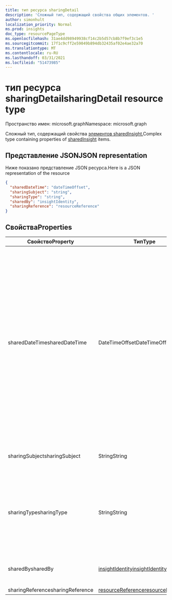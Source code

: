 ```yaml
---
title: тип ресурса sharingDetail
description: 'Сложный тип, содержащий свойства общих элементов. '
author: simonhult
localization_priority: Normal
ms.prod: insights
doc_type: resourcePageType
ms.openlocfilehash: 31ae4dd98949938cf14c2b5d57cb8b7f9ef3c1e5
ms.sourcegitcommit: 17f1c9cff2e59049b894db32435af02e4ae32a70
ms.translationtype: MT
ms.contentlocale: ru-RU
ms.lasthandoff: 03/31/2021
ms.locfileid: "51473985"
---
```

# <a name="sharingdetail-resource-type"></a><span data-ttu-id="7e05d-103">тип ресурса sharingDetail</span><span class="sxs-lookup"><span data-stu-id="7e05d-103">sharingDetail resource type</span></span>

<span data-ttu-id="7e05d-104">Пространство имен: microsoft.graph</span><span class="sxs-lookup"><span data-stu-id="7e05d-104">Namespace: microsoft.graph</span></span>

<span data-ttu-id="7e05d-105">Сложный тип, содержащий свойства [элементов sharedInsight.](insights-shared.md)</span><span class="sxs-lookup"><span data-stu-id="7e05d-105">Complex type containing properties of [sharedInsight](insights-shared.md) items.</span></span> 

## <a name="json-representation"></a><span data-ttu-id="7e05d-106">Представление JSON</span><span class="sxs-lookup"><span data-stu-id="7e05d-106">JSON representation</span></span>
<span data-ttu-id="7e05d-107">Ниже показано представление JSON ресурса.</span><span class="sxs-lookup"><span data-stu-id="7e05d-107">Here is a JSON representation of the resource</span></span>
<!-- {
  "blockType": "resource",
  "optionalProperties": [

  ],
  "@odata.type": "microsoft.graph.sharingDetail"
}-->
```json
{
  "sharedDateTime": "dateTimeOffset",
  "sharingSubject": "string",
  "sharingType": "string",
  "sharedBy": "insightIdentity",
  "sharingReference": "resourceReference"
}
```

## <a name="properties"></a><span data-ttu-id="7e05d-108">Свойства</span><span class="sxs-lookup"><span data-stu-id="7e05d-108">Properties</span></span>

| <span data-ttu-id="7e05d-109">Свойство</span><span class="sxs-lookup"><span data-stu-id="7e05d-109">Property</span></span>              | <span data-ttu-id="7e05d-110">Тип</span><span class="sxs-lookup"><span data-stu-id="7e05d-110">Type</span></span>          | <span data-ttu-id="7e05d-111">Описание</span><span class="sxs-lookup"><span data-stu-id="7e05d-111">Description</span></span>  |
| -------------         |-----------    | -------------|
| <span data-ttu-id="7e05d-112">sharedDateTime</span><span class="sxs-lookup"><span data-stu-id="7e05d-112">sharedDateTime</span></span>        | <span data-ttu-id="7e05d-113">DateTimeOffset</span><span class="sxs-lookup"><span data-stu-id="7e05d-113">DateTimeOffset</span></span>| <span data-ttu-id="7e05d-114">Дата и время последнего общего делиться файлом.</span><span class="sxs-lookup"><span data-stu-id="7e05d-114">The date and time the file was last shared.</span></span> <span data-ttu-id="7e05d-115">Метка времени представляет сведения о времени и дате с использованием формата ISO 8601 (всегда используется формат UTC).</span><span class="sxs-lookup"><span data-stu-id="7e05d-115">The timestamp represents date and time information using ISO 8601 format and is always in UTC time.</span></span> <span data-ttu-id="7e05d-116">Например, значение полуночи 1 января 2014 г. в формате UTC выглядит так: `2014-01-01T00:00:00Z`.</span><span class="sxs-lookup"><span data-stu-id="7e05d-116">For example, midnight UTC on Jan 1, 2014 would look like this: `2014-01-01T00:00:00Z`.</span></span> <span data-ttu-id="7e05d-117">Только для чтения.</span><span class="sxs-lookup"><span data-stu-id="7e05d-117">Read-only.</span></span>  |
| <span data-ttu-id="7e05d-118">sharingSubject</span><span class="sxs-lookup"><span data-stu-id="7e05d-118">sharingSubject</span></span>        | <span data-ttu-id="7e05d-119">String</span><span class="sxs-lookup"><span data-stu-id="7e05d-119">String</span></span>          | <span data-ttu-id="7e05d-120">Тема, с которой был общий документ.</span><span class="sxs-lookup"><span data-stu-id="7e05d-120">The subject with which the document was shared.</span></span> |
| <span data-ttu-id="7e05d-121">sharingType</span><span class="sxs-lookup"><span data-stu-id="7e05d-121">sharingType</span></span>             | <span data-ttu-id="7e05d-122">String</span><span class="sxs-lookup"><span data-stu-id="7e05d-122">String</span></span>        | <span data-ttu-id="7e05d-123">Определяет способ общего делиться документом с помощью "Link", "Attachment", "Group", "Site".</span><span class="sxs-lookup"><span data-stu-id="7e05d-123">Determines the way the document was shared, can be by a "Link", "Attachment", "Group", "Site".</span></span>     |
| <span data-ttu-id="7e05d-124">sharedBy</span><span class="sxs-lookup"><span data-stu-id="7e05d-124">sharedBy</span></span>                | [<span data-ttu-id="7e05d-125">insightIdentity</span><span class="sxs-lookup"><span data-stu-id="7e05d-125">insightIdentity</span></span>](insights-insightidentity.md)      | <span data-ttu-id="7e05d-126">Пользователь, который поделился документом.</span><span class="sxs-lookup"><span data-stu-id="7e05d-126">The user who shared the document.</span></span>  |
| <span data-ttu-id="7e05d-127">sharingReference</span><span class="sxs-lookup"><span data-stu-id="7e05d-127">sharingReference</span></span>        | [<span data-ttu-id="7e05d-128">resourceReference</span><span class="sxs-lookup"><span data-stu-id="7e05d-128">resourceReference</span></span>](insights-resourcereference.md)      |  |

